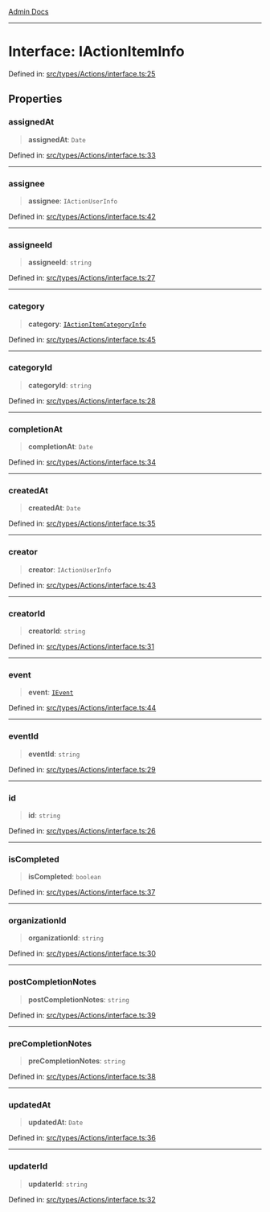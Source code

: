 [Admin Docs](/)

***

# Interface: IActionItemInfo

Defined in: [src/types/Actions/interface.ts:25](https://github.com/PalisadoesFoundation/talawa-admin/blob/main/src/types/Actions/interface.ts#L25)

## Properties

### assignedAt

> **assignedAt**: `Date`

Defined in: [src/types/Actions/interface.ts:33](https://github.com/PalisadoesFoundation/talawa-admin/blob/main/src/types/Actions/interface.ts#L33)

***

### assignee

> **assignee**: `IActionUserInfo`

Defined in: [src/types/Actions/interface.ts:42](https://github.com/PalisadoesFoundation/talawa-admin/blob/main/src/types/Actions/interface.ts#L42)

***

### assigneeId

> **assigneeId**: `string`

Defined in: [src/types/Actions/interface.ts:27](https://github.com/PalisadoesFoundation/talawa-admin/blob/main/src/types/Actions/interface.ts#L27)

***

### category

> **category**: [`IActionItemCategoryInfo`](types\Actions\interface\README\interfaces\IActionItemCategoryInfo.md)

Defined in: [src/types/Actions/interface.ts:45](https://github.com/PalisadoesFoundation/talawa-admin/blob/main/src/types/Actions/interface.ts#L45)

***

### categoryId

> **categoryId**: `string`

Defined in: [src/types/Actions/interface.ts:28](https://github.com/PalisadoesFoundation/talawa-admin/blob/main/src/types/Actions/interface.ts#L28)

***

### completionAt

> **completionAt**: `Date`

Defined in: [src/types/Actions/interface.ts:34](https://github.com/PalisadoesFoundation/talawa-admin/blob/main/src/types/Actions/interface.ts#L34)

***

### createdAt

> **createdAt**: `Date`

Defined in: [src/types/Actions/interface.ts:35](https://github.com/PalisadoesFoundation/talawa-admin/blob/main/src/types/Actions/interface.ts#L35)

***

### creator

> **creator**: `IActionUserInfo`

Defined in: [src/types/Actions/interface.ts:43](https://github.com/PalisadoesFoundation/talawa-admin/blob/main/src/types/Actions/interface.ts#L43)

***

### creatorId

> **creatorId**: `string`

Defined in: [src/types/Actions/interface.ts:31](https://github.com/PalisadoesFoundation/talawa-admin/blob/main/src/types/Actions/interface.ts#L31)

***

### event

> **event**: [`IEvent`](types\Event\interface\README\interfaces\IEvent.md)

Defined in: [src/types/Actions/interface.ts:44](https://github.com/PalisadoesFoundation/talawa-admin/blob/main/src/types/Actions/interface.ts#L44)

***

### eventId

> **eventId**: `string`

Defined in: [src/types/Actions/interface.ts:29](https://github.com/PalisadoesFoundation/talawa-admin/blob/main/src/types/Actions/interface.ts#L29)

***

### id

> **id**: `string`

Defined in: [src/types/Actions/interface.ts:26](https://github.com/PalisadoesFoundation/talawa-admin/blob/main/src/types/Actions/interface.ts#L26)

***

### isCompleted

> **isCompleted**: `boolean`

Defined in: [src/types/Actions/interface.ts:37](https://github.com/PalisadoesFoundation/talawa-admin/blob/main/src/types/Actions/interface.ts#L37)

***

### organizationId

> **organizationId**: `string`

Defined in: [src/types/Actions/interface.ts:30](https://github.com/PalisadoesFoundation/talawa-admin/blob/main/src/types/Actions/interface.ts#L30)

***

### postCompletionNotes

> **postCompletionNotes**: `string`

Defined in: [src/types/Actions/interface.ts:39](https://github.com/PalisadoesFoundation/talawa-admin/blob/main/src/types/Actions/interface.ts#L39)

***

### preCompletionNotes

> **preCompletionNotes**: `string`

Defined in: [src/types/Actions/interface.ts:38](https://github.com/PalisadoesFoundation/talawa-admin/blob/main/src/types/Actions/interface.ts#L38)

***

### updatedAt

> **updatedAt**: `Date`

Defined in: [src/types/Actions/interface.ts:36](https://github.com/PalisadoesFoundation/talawa-admin/blob/main/src/types/Actions/interface.ts#L36)

***

### updaterId

> **updaterId**: `string`

Defined in: [src/types/Actions/interface.ts:32](https://github.com/PalisadoesFoundation/talawa-admin/blob/main/src/types/Actions/interface.ts#L32)
